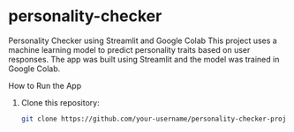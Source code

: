 # personality-checker
Personality Checker using Streamlit and Google Colab
This project uses a machine learning model to predict personality traits based on user responses. The app was built using Streamlit and the model was trained in Google Colab.

How to Run the App

1. Clone this repository:
   ```bash
   git clone https://github.com/your-username/personality-checker-project.git
